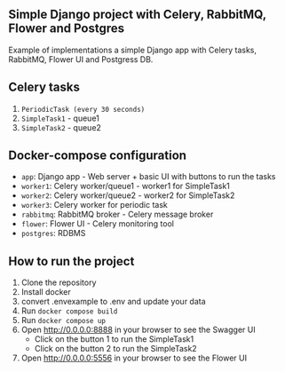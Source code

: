 ## Simple Django project with Celery, RabbitMQ, Flower and Postgres

Example of implementations a simple Django app with Celery tasks, RabbitMQ, Flower UI and Postgress DB.

## Celery tasks

1. `PeriodicTask (every 30 seconds)`
2. `SimpleTask1` - queue1
3. `SimpleTask2` - queue2

## Docker-compose configuration

- `app`: Django app - Web server + basic UI with buttons to run the tasks
- `worker1`: Celery worker/queue1 - worker1 for SimpleTask1
- `worker2`: Celery worker/queue2 - worker2 for SimpleTask2
- `worker3`: Celery worker for periodic task
- `rabbitmq`: RabbitMQ broker - Celery message broker
- `flower`: Flower UI - Celery monitoring tool
- `postgres`: RDBMS

## How to run the project

1. Clone the repository
2. Install docker
3. convert .envexample to .env and update your data
4. Run `docker compose build`
5. Run `docker compose up`
6. Open http://0.0.0.0:8888 in your browser to see the Swagger UI
   - Click on the button 1 to run the SimpleTask1
   - Click on the button 2 to run the SimpleTask2
7. Open http://0.0.0.0:5556 in your browser to see the Flower UI
